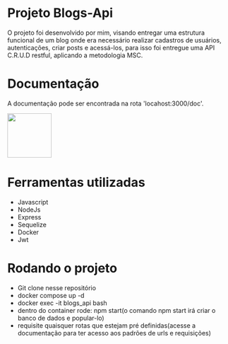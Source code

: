 # Projeto Blogs-Api

  O projeto foi desenvolvido por mim, visando entregar uma estrutura funcional de um blog onde era necessário realizar cadastros de usuários, autenticações, criar posts e acessá-los, para isso foi entregue uma API C.R.U.D restful, aplicando a metodologia MSC.

# Documentação

  A documentação pode ser encontrada na rota 'locahost:3000/doc'.
  
  <img src="images/routes.png" width="100" height="100">

# Ferramentas utilizadas

  - Javascript
  - NodeJs
  - Express
  - Sequelize
  - Docker
  - Jwt

# Rodando o projeto

  - Git clone nesse repositório
  - docker compose up -d
  - docker exec -it blogs_api bash
  - dentro do container rode: npm start(o comando npm start irá criar o banco de dados e popular-lo)
  - requisite quaisquer rotas que estejam pré definidas(acesse a documentação para ter acesso aos padrões de urls e requisições)

